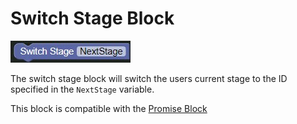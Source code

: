 # Switch Stage Block

![Switch Stage Block](../../images/quest/switch_stage.jpg)

The switch stage block will switch the users current stage to the ID specified in the `NextStage` variable.

This block is compatible with the [Promise Block](./promise.md)